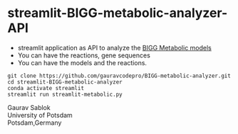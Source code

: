 # streamlit-BIGG-metabolic-analyzer-API
- streamlit application as API to analyze the [BIGG Metabolic models](http://bigg.ucsd.edu/)
- You can have the reactions, gene sequences
- You can have the models and the reactions.

```
git clone https://github.com/gauravcodepro/BIGG-metabolic-analyzer.git
cd streamlit-BIGG-metabolic-analyzer
conda activate streamlit
streamlit run streamlit-metabolic.py
```

Gaurav Sablok\
University of Potsdam \
Potsdam,Germany
